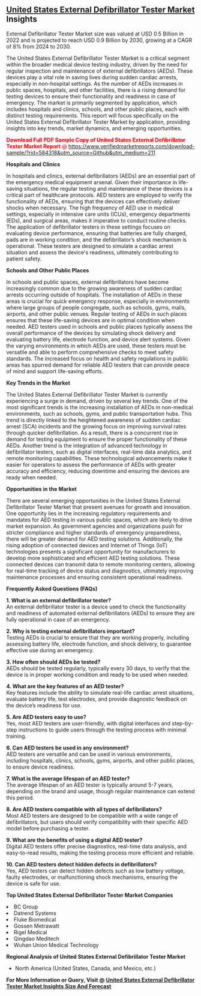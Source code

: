 <h2><a href="https://www.verifiedmarketreports.com/download-sample/?rid=584318&amp;utm_source=Github&amp;utm_medium=211" target="_blank">United States External Defibrillator Tester Market</a> Insights</h2><p>External Defibrillator Tester Market size was valued at USD 0.5 Billion in 2022 and is projected to reach USD 0.9 Billion by 2030, growing at a CAGR of 8% from 2024 to 2030.</p><p><p>The United States External Defibrillator Tester Market is a critical segment within the broader medical device testing industry, driven by the need for regular inspection and maintenance of external defibrillators (AEDs). These devices play a vital role in saving lives during sudden cardiac arrests, especially in non-hospital settings. As the number of AEDs increases in public spaces, hospitals, and other facilities, there is a rising demand for testing devices to ensure their functionality and readiness in case of emergency. The market is primarily segmented by application, which includes hospitals and clinics, schools, and other public places, each with distinct testing requirements. This report will focus specifically on the United States External Defibrillator Tester Market by application, providing insights into key trends, market dynamics, and emerging opportunities. <p><span class=""><span style="color: #ff0000;"><strong>Download Full PDF Sample Copy of United States External Defibrillator Tester Market Report</strong> @ </span><a href="https://www.verifiedmarketreports.com/download-sample/?rid=584318&amp;utm_source=Github&amp;utm_medium=211" target="_blank">https://www.verifiedmarketreports.com/download-sample/?rid=584318&amp;utm_source=Github&amp;utm_medium=211</a></span></p></p><p><strong>Hospitals and Clinics</strong></p><p>In hospitals and clinics, external defibrillators (AEDs) are an essential part of the emergency medical equipment arsenal. Given their importance in life-saving situations, the regular testing and maintenance of these devices is a critical part of healthcare protocols. AED testers are employed to verify the functionality of AEDs, ensuring that the devices can effectively deliver shocks when necessary. The high frequency of AED use in medical settings, especially in intensive care units (ICUs), emergency departments (EDs), and surgical areas, makes it imperative to conduct routine checks. The application of defibrillator testers in these settings focuses on evaluating device performance, ensuring that batteries are fully charged, pads are in working condition, and the defibrillator’s shock mechanism is operational. These testers are designed to simulate a cardiac arrest situation and assess the device's readiness, ultimately contributing to patient safety.<p><strong>Schools and Other Public Places</strong></p><p>In schools and public spaces, external defibrillators have become increasingly common due to the growing awareness of sudden cardiac arrests occurring outside of hospitals. The installation of AEDs in these areas is crucial for quick emergency response, especially in environments where large groups of people congregate, such as schools, gyms, malls, airports, and other public venues. Regular testing of AEDs in such places ensures that these life-saving devices are in optimal condition when needed. AED testers used in schools and public places typically assess the overall performance of the devices by simulating shock delivery and evaluating battery life, electrode function, and device alert systems. Given the varying environments in which AEDs are used, these testers must be versatile and able to perform comprehensive checks to meet safety standards. The increased focus on health and safety regulations in public areas has spurred demand for reliable AED testers that can provide peace of mind and support life-saving efforts.<p><strong>Key Trends in the Market</strong></p><p>The United States External Defibrillator Tester Market is currently experiencing a surge in demand, driven by several key trends. One of the most significant trends is the increasing installation of AEDs in non-medical environments, such as schools, gyms, and public transportation hubs. This trend is directly linked to the heightened awareness of sudden cardiac arrest (SCA) incidents and the growing focus on improving survival rates through quicker defibrillation. As a result, there is a concurrent rise in demand for testing equipment to ensure the proper functionality of these AEDs. Another trend is the integration of advanced technology in defibrillator testers, such as digital interfaces, real-time data analytics, and remote monitoring capabilities. These technological advancements make it easier for operators to assess the performance of AEDs with greater accuracy and efficiency, reducing downtime and ensuring the devices are ready when needed.<p><strong>Opportunities in the Market</strong></p><p>There are several emerging opportunities in the United States External Defibrillator Tester Market that present avenues for growth and innovation. One opportunity lies in the increasing regulatory requirements and mandates for AED testing in various public spaces, which are likely to drive market expansion. As government agencies and organizations push for stricter compliance and higher standards of emergency preparedness, there will be greater demand for AED testing solutions. Additionally, the rising adoption of connected devices and Internet of Things (IoT) technologies presents a significant opportunity for manufacturers to develop more sophisticated and efficient AED testing solutions. These connected devices can transmit data to remote monitoring centers, allowing for real-time tracking of device status and diagnostics, ultimately improving maintenance processes and ensuring consistent operational readiness.<p><strong>Frequently Asked Questions (FAQs)</strong></p><p><strong>1. What is an external defibrillator tester?</strong><br>An external defibrillator tester is a device used to check the functionality and readiness of automated external defibrillators (AEDs) to ensure they are fully operational in case of an emergency.</p><p><strong>2. Why is testing external defibrillators important?</strong><br>Testing AEDs is crucial to ensure that they are working properly, including assessing battery life, electrode function, and shock delivery, to guarantee effective use during an emergency.</p><p><strong>3. How often should AEDs be tested?</strong><br>AEDs should be tested regularly, typically every 30 days, to verify that the device is in proper working condition and ready to be used when needed.</p><p><strong>4. What are the key features of an AED tester?</strong><br>Key features include the ability to simulate real-life cardiac arrest situations, evaluate battery life, test electrodes, and provide diagnostic feedback on the device’s readiness for use.</p><p><strong>5. Are AED testers easy to use?</strong><br>Yes, most AED testers are user-friendly, with digital interfaces and step-by-step instructions to guide users through the testing process with minimal training.</p><p><strong>6. Can AED testers be used in any environment?</strong><br>AED testers are versatile and can be used in various environments, including hospitals, clinics, schools, gyms, airports, and other public places, to ensure device readiness.</p><p><strong>7. What is the average lifespan of an AED tester?</strong><br>The average lifespan of an AED tester is typically around 5-7 years, depending on the brand and usage, though regular maintenance can extend this period.</p><p><strong>8. Are AED testers compatible with all types of defibrillators?</strong><br>Most AED testers are designed to be compatible with a wide range of defibrillators, but users should verify compatibility with their specific AED model before purchasing a tester.</p><p><strong>9. What are the benefits of using a digital AED tester?</strong><br>Digital AED testers offer precise diagnostics, real-time data analysis, and easy-to-read results, making the testing process more efficient and reliable.</p><p><strong>10. Can AED testers detect hidden defects in defibrillators?</strong><br>Yes, AED testers can detect hidden defects such as low battery voltage, faulty electrodes, or malfunctioning shock mechanisms, ensuring the device is safe for use.</p></p><p><strong>Top United States External Defibrillator Tester Market Companies</strong></p><div data-test-id=""><p><li>BC Group</li><li> Datrend Systems</li><li> Fluke Biomedical</li><li> Gossen Metrawatt</li><li> Rigel Medical</li><li> Qingdao Meditech</li><li> Wuhan Union Medical Technology</li></p><div><strong>Regional Analysis of&nbsp;United States External Defibrillator Tester Market</strong></div><ul><li dir="ltr"><p dir="ltr">North America&nbsp;(United States, Canada, and Mexico, etc.)</p></li></ul><p><strong>For More Information or Query, Visit @&nbsp;</strong><strong><a href="https://www.verifiedmarketreports.com/product/external-defibrillator-tester-market/?utm_source=Github&amp;utm_medium=211" target="_blank">United States External Defibrillator Tester Market Insights Size And Forecast</a></strong></p></div>
